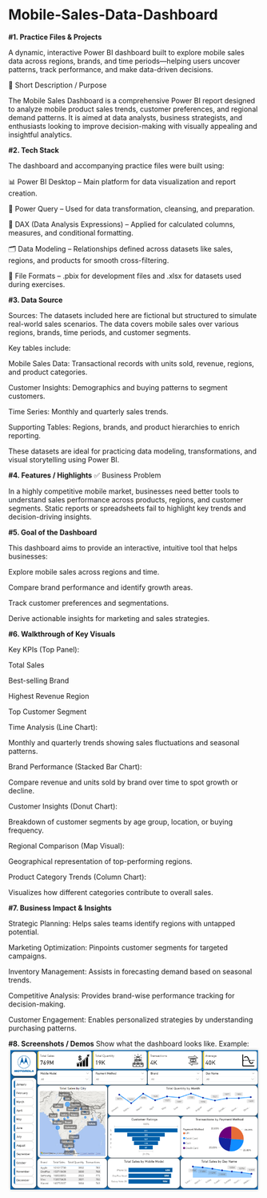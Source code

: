 # Mobile-Sales-Data-Dashboard
**#1. Practice Files & Projects**

A dynamic, interactive Power BI dashboard built to explore mobile sales data across regions, brands, and time periods—helping users uncover patterns, track performance, and make data-driven decisions.

📄 Short Description / Purpose

The Mobile Sales Dashboard is a comprehensive Power BI report designed to analyze mobile product sales trends, customer preferences, and regional demand patterns. It is aimed at data analysts, business strategists, and enthusiasts looking to improve decision-making with visually appealing and insightful analytics.

**#2. Tech Stack**

The dashboard and accompanying practice files were built using:

📊 Power BI Desktop – Main platform for data visualization and report creation.

📂 Power Query – Used for data transformation, cleansing, and preparation.

🧠 DAX (Data Analysis Expressions) – Applied for calculated columns, measures, and conditional formatting.

🗂 Data Modeling – Relationships defined across datasets like sales, regions, and products for smooth cross-filtering.

📁 File Formats – .pbix for development files and .xlsx for datasets used during exercises.

**#3. Data Source**

Sources:
The datasets included here are fictional but structured to simulate real-world sales scenarios. The data covers mobile sales over various regions, brands, time periods, and customer segments.

Key tables include:

Mobile Sales Data: Transactional records with units sold, revenue, regions, and product categories.

Customer Insights: Demographics and buying patterns to segment customers.

Time Series: Monthly and quarterly sales trends.

Supporting Tables: Regions, brands, and product hierarchies to enrich reporting.

These datasets are ideal for practicing data modeling, transformations, and visual storytelling using Power BI.

**#4. **Features / Highlights****
✅ Business Problem

In a highly competitive mobile market, businesses need better tools to understand sales performance across products, regions, and customer segments. Static reports or spreadsheets fail to highlight key trends and decision-driving insights.

**#5. Goal of the Dashboard**

This dashboard aims to provide an interactive, intuitive tool that helps businesses:

Explore mobile sales across regions and time.

Compare brand performance and identify growth areas.

Track customer preferences and segmentations.

Derive actionable insights for marketing and sales strategies.

**#6. Walkthrough of Key Visuals**

Key KPIs (Top Panel):

Total Sales

Best-selling Brand

Highest Revenue Region

Top Customer Segment

Time Analysis (Line Chart):

Monthly and quarterly trends showing sales fluctuations and seasonal patterns.

Brand Performance (Stacked Bar Chart):

Compare revenue and units sold by brand over time to spot growth or decline.

Customer Insights (Donut Chart):

Breakdown of customer segments by age group, location, or buying frequency.

Regional Comparison (Map Visual):

Geographical representation of top-performing regions.

Product Category Trends (Column Chart):

Visualizes how different categories contribute to overall sales.

**#7. Business Impact & Insights**

Strategic Planning: Helps sales teams identify regions with untapped potential.

Marketing Optimization: Pinpoints customer segments for targeted campaigns.

Inventory Management: Assists in forecasting demand based on seasonal trends.

Competitive Analysis: Provides brand-wise performance tracking for decision-making.

Customer Engagement: Enables personalized strategies by understanding purchasing patterns.

**#8.	Screenshots / Demos**
Show what the dashboard looks like.
Example: ![Dashboard Preview](https://github.com/prathamesh-1004/Mobile-Sales-Data-Dashboard/blob/main/Mobile%20Sales%20Dashboard.png)
